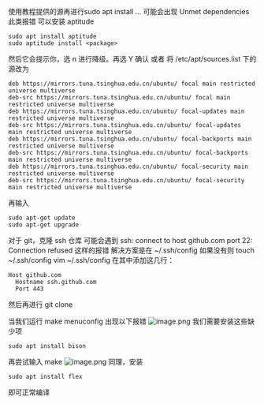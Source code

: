 使用教程提供的源再进行sudo apt install ... 可能会出现 Unmet dependencies 此类报错
可以安装 aptitude 
```shell
sudo apt install aptitude
sudo aptitude install <package>
```
然后它会提示你，选 n 进行降级。再选 Y 确认
或者
将 /etc/apt/sources.list 下的源改为
```
deb https://mirrors.tuna.tsinghua.edu.cn/ubuntu/ focal main restricted universe multiverse
deb-src https://mirrors.tuna.tsinghua.edu.cn/ubuntu/ focal main restricted universe multiverse
deb https://mirrors.tuna.tsinghua.edu.cn/ubuntu/ focal-updates main restricted universe multiverse
deb-src https://mirrors.tuna.tsinghua.edu.cn/ubuntu/ focal-updates main restricted universe multiverse
deb https://mirrors.tuna.tsinghua.edu.cn/ubuntu/ focal-backports main restricted universe multiverse
deb-src https://mirrors.tuna.tsinghua.edu.cn/ubuntu/ focal-backports main restricted universe multiverse
deb https://mirrors.tuna.tsinghua.edu.cn/ubuntu/ focal-security main restricted universe multiverse
deb-src https://mirrors.tuna.tsinghua.edu.cn/ubuntu/ focal-security main restricted universe multiverse
```
再输入
```shell
sudo apt-get update
sudo apt-get upgrade
```

对于 git，克隆 ssh 仓库
可能会遇到 ssh: connect to host github.com port 22: Connection refused 这样的报错
解决方案是在 ~/.ssh/config
如果没有则 touch ~/.ssh/config
vim ~/.ssh/config
在其中添加这几行：
```shell
Host github.com
  Hostname ssh.github.com
  Port 443
```
然后再进行 git clone 

当我们运行 make menuconfig
出现以下报错
![image.png](https://typora-birdy.oss-cn-guangzhou.aliyuncs.com/20240321214235.png)
我们需要安装这些缺少项
```shell
sudo apt install bison
```
再尝试输入 make
![image.png](https://typora-birdy.oss-cn-guangzhou.aliyuncs.com/20240321214424.png)
同理，安装
```shell
sudo apt install flex
```
即可正常编译